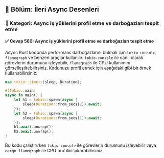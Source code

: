 ## 📘 Bölüm: İleri Async Desenleri  
### 🔹 Kategori: Async iş yüklerini profil etme ve darboğazları tespit etme  
#### ✅ Cevap 560: Async iş yüklerini profil etme ve darboğazları tespit etme

Async Rust kodunda performans darboğazlarını bulmak için `tokio-console`, `flamegraph` ve benzeri araçlar kullanılır. `tokio-console` ile canlı olarak görevlerin durumunu izleyebilir, `flamegraph` ile CPU kullanımını görselleştirebilirsiniz. Kodunuzu profil etmek için aşağıdaki gibi bir örnek kullanabilirsiniz:

```rust
use tokio::time::{sleep, Duration};

#[tokio::main]
async fn main() {
    let h1 = tokio::spawn(async {
        sleep(Duration::from_secs(2)).await;
    });
    let h2 = tokio::spawn(async {
        sleep(Duration::from_secs(1)).await;
    });
    h1.await.unwrap();
    h2.await.unwrap();
}
```

Bu kodu çalıştırırken `tokio-console` ile görevlerin durumunu izleyebilir veya `cargo flamegraph` ile CPU profilini çıkarabilirsiniz.
